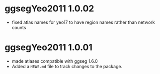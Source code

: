 # ggsegYeo2011 1.0.02

* fixed atlas names for yeo17 to have region names rather than network counts

# ggsegYeo2011 1.0.01

* made atlases compatible with ggseg 1.6.0
* Added a `NEWS.md` file to track changes to the package.
